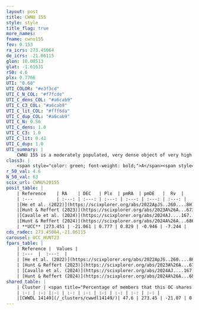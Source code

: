 ```yaml
---
layout: post
title: CWNU 155
style: style
title_flag: true
more_names: 
fname: cwnu155
fov: 0.153
ra_icrs: 273.45064
de_icrs: -21.06115
glon: 10.00513
glat: -1.61631
r50: 4.6
plx: 0.7766
UTI: "0.68"
UTI_COLOR: "#e3f3cd"
UTI_C_N_COL: "#f7fcde"
UTI_C_dens_COL: "#a6cab9"
UTI_C_C3_COL: "#a6cab9"
UTI_C_lit_COL: "#fff6da"
UTI_C_dup_COL: "#a6cab9"
UTI_C_N: 0.56
UTI_C_dens: 1.0
UTI_C_C3: 1.0
UTI_C_lit: 0.42
UTI_C_dup: 1.0
UTI_summary: |
    CWNU 155 is a moderately populated, very dense object of very high C3 quality. It was recently reported in the literature. This object shares a moderate percentage of members with a later reported entry.
class3: |
    <span style="color: green; font-weight: bold;">A</span><span style="color: green; font-weight: bold;">A</span>
r_50_val: 4.6
N_50_val: 63
scix_url: CWNU%20155
posit_table: |
    | Reference    | RA    | DEC   | Plx  | pmRA  | pmDE   |  Rv  |
    | :---         | :---: | :---: | :---: | :---: | :---: | :---: |
    |[He et al. (2022)](https://scixplorer.org/abs/2022ApJS..260....8H) | 273.452 | -21.08 | 0.78 | 0.81 | -0.95 | -- |
    |[Hunt & Reffert (2023)](https://scixplorer.org/abs/2023A%26A...673A.114H) | 273.462 | -21.062 | 0.769 | 0.839 | -0.923 | 19.64 |
    |[Cavallo et al. (2024)](https://scixplorer.org/abs/2024AJ....167...12C) | 273.468 | -21.066 | 0.771 | -- | -- | -- |
    |[Hunt & Reffert (2024)](https://scixplorer.org/abs/2024A%26A...686A..42H) | 273.462 | -21.062 | 0.769 | 0.839 | -0.923 | 19.64 |
    | **UCC** |273.451 | -21.061 | 0.777 | 0.829 | -0.946 | -7.244 | 
cds_radec: 273.45064,-21.06115
carousel: UCC_HUNT23
fpars_table: |
    | Reference |  Values |
    | :---  |  :---:  |
    | [He et al. (2022)](https://scixplorer.org/abs/2022ApJS..260....8H) | `AG=0.95, m-M=11.0, logAge=7.0, Z=0.032` |
    | [Hunt & Reffert (2023)](https://scixplorer.org/abs/2023A%26A...673A.114H) | `AV50=0.952, diffAV50=1.092, MOD50=10.41, logAge50=7.147` |
    | [Cavallo et al. (2024)](https://scixplorer.org/abs/2024AJ....167...12C) | `AV50=1.4, dMod50=10.67, logAge50=7.26, [Fe/H]50=-0.6` |
    | [Hunt & Reffert (2024)](https://scixplorer.org/abs/2024A%26A...686A..42H) | `MassJ=357.131` |
shared_table: |
    | Cluster | <span title="Percentage of members that this OC shares with the ones listed">%</span>   | RA   | DEC   | Plx   | pmRA  | pmDE  | Rv | UTI |
    | :-: | :-: |:-: | :-: | :-: | :-: | :-: | :-: | :-: |
    |[CWWDL 14149](/_clusters/cwwdl14149/)| 47.6 | 273.45 | -21.07 | 0.78 | 0.8 | -0.93 | -24.18 |0.0 |
---
```

